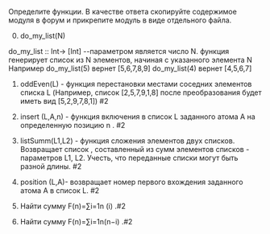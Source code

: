 Определите функции. В качестве ответа скопируйте содержимое модуля в форум и прикрепите модуль в виде отдельного файла.

0. do_my_list(N)

do_my_list :: Int-> [Int]
--параметром является число N. функция генерирует список из N элементов, начиная с указанного элемента N
Например
do_my_list(5) вернет [5,6,7,8,9]
do_my_list(4) вернет [4,5,6,7]

1. oddEven(L) - функция перестановки местами соседних элементов списка L (Например, список [2,5,7,9,1,8] после преобразования будет иметь вид [5,2,9,7,8,1]) #2

2. insert (L,A,n) - функция включения в список L заданного атома А на определенную позицию n . #2

3. listSumm(L1,L2) - функция сложения элементов двух списков. Возвращает список , составленный из сумм элементов списков - параметров L1, L2. Учесть, что переданные списки могут быть разной длины. #2

4. position (L,A)- возвращает номер первого вхождения заданного атома А в список L. #2

5. Найти сумму F(n)=∑i=1n (i) .#2

6. Найти сумму F(n)=∑i=1n(n−i) .#2
